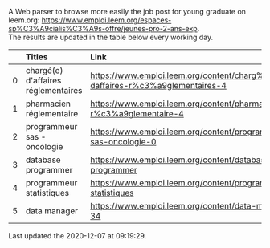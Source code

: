 A Web parser to browse more easily the job post for young graduate on leem.org: https://www.emploi.leem.org/espaces-sp%C3%A9cialis%C3%A9s-offre/jeunes-pro-2-ans-exp.  
The results are updated in the table below every working day.  


|    | Titles                              | Link                                                                             |   Department |   Consulted |
|---:|:------------------------------------|:---------------------------------------------------------------------------------|-------------:|------------:|
|  0 | chargé(e) d'affaires réglementaires | https://www.emploi.leem.org/content/charg%c3%a9e-daffaires-r%c3%a9glementaires-4 |           92 |         275 |
|  1 | pharmacien réglementaire            | https://www.emploi.leem.org/content/pharmacien-r%c3%a9glementaire-4              |           75 |         608 |
|  2 | programmeur sas - oncologie         | https://www.emploi.leem.org/content/programmeur-sas-oncologie-0                  |           75 |         573 |
|  3 | database programmer                 | https://www.emploi.leem.org/content/database-programmer                          |           92 |        2231 |
|  4 | programmeur statistiques            | https://www.emploi.leem.org/content/programmeur-statistiques                     |           92 |        2542 |
|  5 | data manager                        | https://www.emploi.leem.org/content/data-manager-34                              |           75 |         849 |
  
Last updated the 2020-12-07 at 09:19:29.
